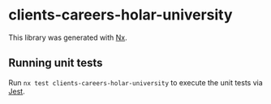 # clients-careers-holar-university

This library was generated with [Nx](https://nx.dev).

## Running unit tests

Run `nx test clients-careers-holar-university` to execute the unit tests via [Jest](https://jestjs.io).
